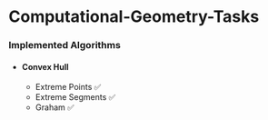 # Computational-Geometry-Tasks

### Implemented Algorithms

- #### Convex Hull
  - Extreme Points ✅
  - Extreme Segments ✅
  - Graham ✅
